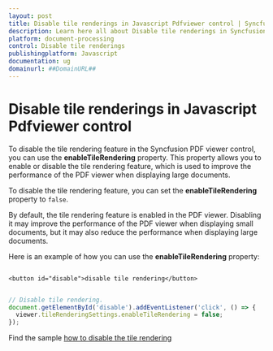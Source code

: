 ```yaml
---
layout: post
title: Disable tile renderings in Javascript Pdfviewer control | Syncfusion
description: Learn here all about Disable tile renderings in Syncfusion Javascript Pdfviewer control of Syncfusion Essential JS 2 and more.
platform: document-processing
control: Disable tile renderings
publishingplatform: Javascript
documentation: ug
domainurl: ##DomainURL##
---
```


# Disable tile renderings in Javascript Pdfviewer control

To disable the tile rendering feature in the Syncfusion PDF viewer control, you can use the **enableTileRendering** property. This property allows you to enable or disable the tile rendering feature, which is used to improve the performance of the PDF viewer when displaying large documents.

To disable the tile rendering feature, you can set the **enableTileRendering** property to `false`.

By default, the tile rendering feature is enabled in the PDF viewer. Disabling it may improve the performance of the PDF viewer when displaying small documents, but it may also reduce the performance when displaying large documents.

Here is an example of how you can use the **enableTileRendering** property:

```

<button id="disable">disable tile rendering</button>

```

```javascript

// Disable tile rendering.
document.getElementById('disable').addEventListener('click', () => {
  viewer.tileRenderingSettings.enableTileRendering = false;
});

```

Find the sample [how to disable the tile rendering](https://stackblitz.com/edit/7fefpj-n7pyna?file=index.js)
